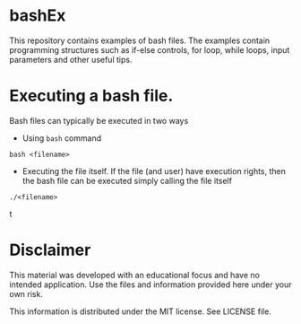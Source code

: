# bashEx
This repository contains examples of bash files. The examples contain programming structures such as if-else controls, for loop, while loops, input parameters and other useful tips.

# Executing a bash file.
Bash files can typically be executed in two ways

* Using ```bash``` command
```
bash <filename>
```
* Executing the file itself. If the file (and user) have execution rights, then the bash file can be executed simply calling the file itself
```
./<filename>
```
t

# Disclaimer
This material was developed with an educational focus and have no intended application. Use the files and information provided here under your own risk.

This information is distributed under the MIT license. See LICENSE file.
